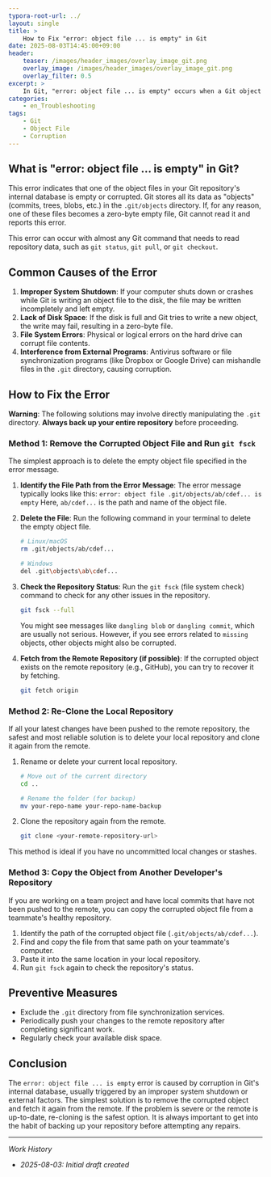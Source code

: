 ```yaml
---
typora-root-url: ../
layout: single
title: >
    How to Fix "error: object file ... is empty" in Git
date: 2025-08-03T14:45:00+09:00
header:
    teaser: /images/header_images/overlay_image_git.png
    overlay_image: /images/header_images/overlay_image_git.png
    overlay_filter: 0.5
excerpt: >
    In Git, "error: object file ... is empty" occurs when a Git object file is corrupted and has no content. This article explains the cause of the error and how to fix it.
categories:
    - en_Troubleshooting
tags:
    - Git
    - Object File
    - Corruption
---
```


## What is "error: object file ... is empty" in Git?

This error indicates that one of the object files in your Git repository's internal database is empty or corrupted. Git stores all its data as "objects" (commits, trees, blobs, etc.) in the `.git/objects` directory. If, for any reason, one of these files becomes a zero-byte empty file, Git cannot read it and reports this error.

This error can occur with almost any Git command that needs to read repository data, such as `git status`, `git pull`, or `git checkout`.

## Common Causes of the Error

1.  **Improper System Shutdown**: If your computer shuts down or crashes while Git is writing an object file to the disk, the file may be written incompletely and left empty.
2.  **Lack of Disk Space**: If the disk is full and Git tries to write a new object, the write may fail, resulting in a zero-byte file.
3.  **File System Errors**: Physical or logical errors on the hard drive can corrupt file contents.
4.  **Interference from External Programs**: Antivirus software or file synchronization programs (like Dropbox or Google Drive) can mishandle files in the `.git` directory, causing corruption.

## How to Fix the Error

**Warning**: The following solutions may involve directly manipulating the `.git` directory. **Always back up your entire repository** before proceeding.

### Method 1: Remove the Corrupted Object File and Run `git fsck`

The simplest approach is to delete the empty object file specified in the error message.

1.  **Identify the File Path from the Error Message**:
    The error message typically looks like this:
    `error: object file .git/objects/ab/cdef... is empty`
    Here, `ab/cdef...` is the path and name of the object file.

2.  **Delete the File**:
    Run the following command in your terminal to delete the empty object file.
    ```bash
    # Linux/macOS
    rm .git/objects/ab/cdef...

    # Windows
    del .git\objects\ab\cdef...
    ```

3.  **Check the Repository Status**:
    Run the `git fsck` (file system check) command to check for any other issues in the repository.
    ```bash
    git fsck --full
    ```
    You might see messages like `dangling blob` or `dangling commit`, which are usually not serious. However, if you see errors related to `missing` objects, other objects might also be corrupted.

4.  **Fetch from the Remote Repository (if possible)**:
    If the corrupted object exists on the remote repository (e.g., GitHub), you can try to recover it by fetching.
    ```bash
    git fetch origin
    ```

### Method 2: Re-Clone the Local Repository

If all your latest changes have been pushed to the remote repository, the safest and most reliable solution is to delete your local repository and clone it again from the remote.

1.  Rename or delete your current local repository.
    ```bash
    # Move out of the current directory
    cd ..

    # Rename the folder (for backup)
    mv your-repo-name your-repo-name-backup
    ```

2.  Clone the repository again from the remote.
    ```bash
    git clone <your-remote-repository-url>
    ```

This method is ideal if you have no uncommitted local changes or stashes.

### Method 3: Copy the Object from Another Developer's Repository

If you are working on a team project and have local commits that have not been pushed to the remote, you can copy the corrupted object file from a teammate's healthy repository.

1.  Identify the path of the corrupted object file (`.git/objects/ab/cdef...`).
2.  Find and copy the file from that same path on your teammate's computer.
3.  Paste it into the same location in your local repository.
4.  Run `git fsck` again to check the repository's status.

## Preventive Measures

-   Exclude the `.git` directory from file synchronization services.
-   Periodically push your changes to the remote repository after completing significant work.
-   Regularly check your available disk space.

## Conclusion

The `error: object file ... is empty` error is caused by corruption in Git's internal database, usually triggered by an improper system shutdown or external factors. The simplest solution is to remove the corrupted object and fetch it again from the remote. If the problem is severe or the remote is up-to-date, re-cloning is the safest option. It is always important to get into the habit of backing up your repository before attempting any repairs.

---
*Work History*
- *2025-08-03: Initial draft created*